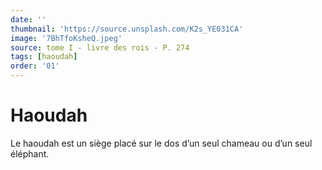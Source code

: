 ```yaml
---
date: ''
thumbnail: 'https://source.unsplash.com/K2s_YE031CA'
image: '7BhTfoKsheQ.jpeg'
source: tome I - livre des rois - P. 274
tags: [haoudah]
order: '01'
---
```


# Haoudah

Le haoudah est un siège placé sur le dos d’un seul chameau ou d’un seul éléphant.
